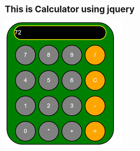 <h1>This is Calculator using jquery</h1>
<img src="jquery_calculator.png" alt= "Jquery calculator image" >
